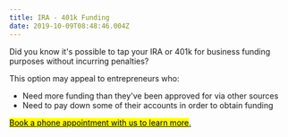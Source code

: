 ```yaml
---
title: IRA - 401k Funding
date: 2019-10-09T08:48:46.004Z
---
```

Did you know it's possible to tap your IRA or 401k for business funding purposes without incurring penalties?

This option may appeal to entrepreneurs who: 

* Need more funding than they've been approved for via other sources
* Need to pay down some of their accounts in order to obtain funding

<!-- Calendly link widget begin -->

<link href="https://assets.calendly.com/assets/external/widget.css" rel="stylesheet">
<script src="https://assets.calendly.com/assets/external/widget.js" type="text/javascript"></script>
<a href="" onclick="Calendly.initPopupWidget({url: 'https://calendly.com/spearfish/consultation'});return false;"><mark>	Book a phone appointment with us to learn more</mark>.</a>
<!-- Calendly link widget end -->
